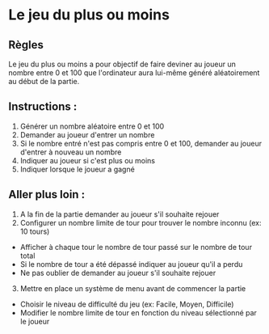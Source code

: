 # Le jeu du plus ou moins

## Règles
Le jeu du plus ou moins a pour objectif de faire deviner au joueur un nombre entre 0 et 100 que l'ordinateur aura lui-même généré aléatoirement au début de la partie.

## Instructions :

1. Générer un nombre aléatoire entre 0 et 100
2. Demander au joueur d'entrer un nombre
3. Si le nombre entré n'est pas compris entre 0 et 100, demander au joueur d'entrer à nouveau un nombre
3. Indiquer au joueur si c'est plus ou moins
4. Indiquer lorsque le joueur a gagné

## Aller plus loin :
1. A la fin de la partie demander au joueur s'il souhaite rejouer
2. Configurer un nombre limite de tour pour trouver le nombre inconnu (ex: 10 tours)
* Afficher à chaque tour le nombre de tour passé sur le nombre de tour total
* Si le nombre de tour a été dépassé indiquer au joueur qu'il a perdu
* Ne pas oublier de demander au joueur s'il souhaite rejouer
3. Mettre en place un système de menu avant de commencer la partie
- Choisir le niveau de difficulté du jeu (ex: Facile, Moyen, Difficile)
- Modifier le nombre limite de tour en fonction du niveau sélectionné par le joueur
